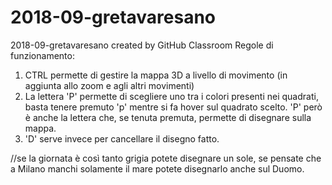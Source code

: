 # 2018-09-gretavaresano
2018-09-gretavaresano created by GitHub Classroom
Regole di funzionamento:

1. CTRL permette di gestire la mappa 3D a livello di movimento (in aggiunta allo zoom e agli altri movimenti)
2. La lettera 'P' permette di scegliere uno tra i colori presenti nei quadrati, basta tenere premuto 'p' mentre si fa hover sul quadrato scelto.
   'P' però è anche la lettera che, se tenuta premuta, permette di disegnare sulla mappa.
3. 'D' serve invece per cancellare il disegno fatto.

//se la giornata è così tanto grigia potete disegnare un sole, 
se pensate che a Milano manchi solamente il mare potete disegnarlo anche sul Duomo.
